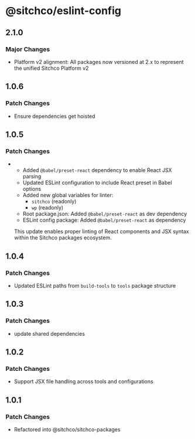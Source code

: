 # @sitchco/eslint-config

## 2.1.0

### Major Changes

- Platform v2 alignment: All packages now versioned at 2.x to represent the unified Sitchco Platform v2

## 1.0.6

### Patch Changes

- Ensure dependencies get hoisted

## 1.0.5

### Patch Changes

-   - Added `@babel/preset-react` dependency to enable React JSX parsing
    - Updated ESLint configuration to include React preset in Babel options
    - Added new global variables for linter:
        - `sitchco` (readonly)
        - `wp` (readonly)
    - Root package.json: Added `@babel/preset-react` as dev dependency
    - ESLint config package: Added `@babel/preset-react` as dependency

    This update enables proper linting of React components and JSX syntax within the Sitchco packages ecosystem.

## 1.0.4

### Patch Changes

- Updated ESLint paths from `build-tools` to `tools` package structure

## 1.0.3

### Patch Changes

- update shared dependencies

## 1.0.2

### Patch Changes

- Support JSX file handling across tools and configurations

## 1.0.1

### Patch Changes

- Refactored into @sitchco/sitchco-packages
